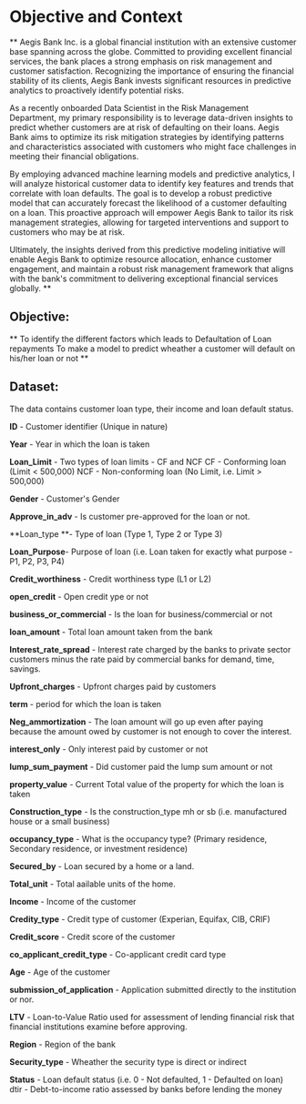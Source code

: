 # Objective and Context

** Aegis Bank Inc. is a global financial institution with an extensive customer base spanning across the globe. Committed to providing excellent financial services, the bank places a strong emphasis on risk management and customer satisfaction. Recognizing the importance of ensuring the financial stability of its clients, Aegis Bank invests significant resources in predictive analytics to proactively identify potential risks.

As a recently onboarded Data Scientist in the Risk Management Department, my primary responsibility is to leverage data-driven insights to predict whether customers are at risk of defaulting on their loans. Aegis Bank aims to optimize its risk mitigation strategies by identifying patterns and characteristics associated with customers who might face challenges in meeting their financial obligations.

By employing advanced machine learning models and predictive analytics, I will analyze historical customer data to identify key features and trends that correlate with loan defaults. The goal is to develop a robust predictive model that can accurately forecast the likelihood of a customer defaulting on a loan. This proactive approach will empower Aegis Bank to tailor its risk management strategies, allowing for targeted interventions and support to customers who may be at risk.

Ultimately, the insights derived from this predictive modeling initiative will enable Aegis Bank to optimize resource allocation, enhance customer engagement, and maintain a robust risk management framework that aligns with the bank's commitment to delivering exceptional financial services globally. **

## Objective:

** To identify the different factors which leads to Defaultation of Loan repayments
To make a model to predict wheather a customer will default on his/her loan or not **

## Dataset:

The data contains customer loan type, their income and loan default status.

**ID** - Customer identifier (Unique in nature)

**Year** - Year in which the loan is taken

**Loan_Limit** - Two types of loan limits - CF and NCF CF - Conforming loan (Limit < 500,000) NCF - Non-conforming loan (No Limit, i.e. Limit > 500,000)

**Gender** - Customer's Gender

**Approve_in_adv** - Is customer pre-approved for the loan or not.

**Loan_type **- Type of loan (Type 1, Type 2 or Type 3)

**Loan_Purpose**- Purpose of loan (i.e. Loan taken for exactly what purpose - P1, P2, P3, P4)

**Credit_worthiness** - Credit worthiness type (L1 or L2)

**open_credit** - Open credit ype or not

**business_or_commercial** - Is the loan for business/commercial or not

**loan_amount** - Total loan amount taken from the bank

**Interest_rate_spread** - Interest rate charged by the banks to private sector customers minus the rate paid by commercial banks for demand, time, savings.

**Upfront_charges** - Upfront charges paid by customers

**term** - period for which the loan is taken

**Neg_ammortization** - The loan amount will go up even after paying because the amount owed by customer is not enough to cover the interest.

**interest_only** - Only interest paid by customer or not

**lump_sum_payment** - Did customer paid the lump sum amount or not

**property_value** - Current Total value of the property for which the loan is taken

**Construction_type** - Is the construction_type mh or sb (i.e. manufactured house or a small business)

**occupancy_type** - What is the occupancy type? (Primary residence, Secondary residence, or investment residence)

**Secured_by** - Loan secured by a home or a land.

**Total_unit** - Total aailable units of the home.

**Income** - Income of the customer

**Credity_type** - Credit type of customer (Experian, Equifax, CIB, CRIF)

**Credit_score** - Credit score of the customer

**co_applicant_credit_type** - Co-applicant credit card type

**Age** - Age of the customer

**submission_of_application** - Application submitted directly to the institution or nor.

**LTV** - Loan-to-Value Ratio used for assessment of lending financial risk that financial institutions examine before approving.

**Region** - Region of the bank

**Security_type** - Wheather the security type is direct or indirect

**Status** - Loan default status (i.e. 0 - Not defaulted, 1 - Defaulted on loan) dtir - Debt-to-income ratio assessed by banks before lending the money
